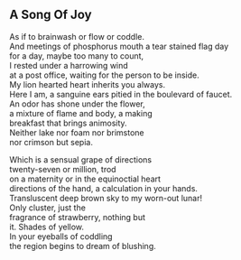 A Song Of Joy
-------------
As if to brainwash or flow or coddle.  
And meetings of phosphorus mouth a tear stained flag day  
for a day, maybe too many to count,  
I rested under a harrowing wind  
at a post office, waiting for the person to be inside.  
My lion hearted heart inherits you always.  
Here I am, a sanguine ears pitied in the boulevard of faucet.  
An odor has shone under the flower,  
a mixture of flame and body, a making  
breakfast that brings animosity.  
Neither lake nor foam nor brimstone  
nor crimson but sepia.  
  
Which is a sensual grape of directions  
twenty-seven or million, trod  
on a maternity or in the equinoctial heart  
directions of the hand, a calculation in your hands.  
Transluscent deep brown sky to my worn-out lunar!  
Only cluster, just the  
fragrance of strawberry, nothing but  
it. Shades of yellow.  
In your eyeballs of coddling  
the region begins to dream of blushing.  

